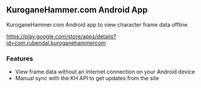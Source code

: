 ## KuroganeHammer.com Android App
KuroganeHammer.com Android app to view character frame data offline

https://play.google.com/store/apps/details?id=com.rubendal.kuroganehammercom

### Features
* View frame data without an Internet connection on your Android device
* Manual sync with the KH API to get updates from the site
